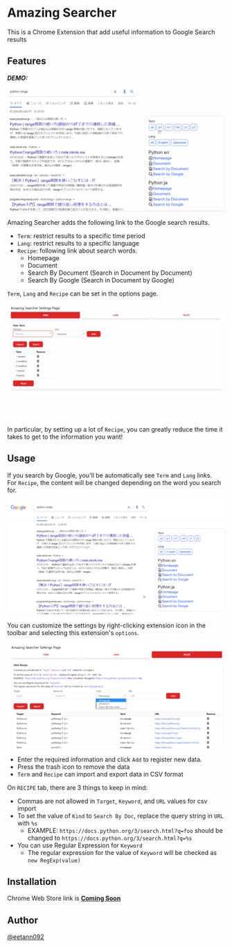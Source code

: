 # Amazing Searcher
This is a Chrome Extension that add useful information to Google Search results

## Features
***DEMO:***  

![content-scripts demo](./imgs/content-scripts-demo.gif)

Amazing Searcher adds the following link to the Google search results.
* `Term`: restrict results to a specific time period
* `Lang`: restrict results to a specific language
* `Recipe`: following link about search words.
  * Homepage
  * Document
  * Search By Document (Search in Document by Document)
  * Search By Google (Search in Document by Google)

`Term`, `Lang` and `Recipe` can be set in the options page.  

![options demo](./imgs/options-demo.gif)

In particular, by setting up a lot of `Recipe`,
you can greatly reduce the time it takes to get to the information you want!  


## Usage
If you search by Google, you'll be automatically see `Term` and `Lang` links.  
For `Recipe`, the content will be changed depending on the word you search for.  

![Google Search Result](./imgs/content-scripts.png)


You can customize the settings by right-clicking extension icon in the toolbar and selecting this extension's `options`.

![Options page recipe](./imgs/options-recipelist.png)

* Enter the required information and click `Add` to register new data.
* Press the trash icon to remove the data
* `Term` and `Recipe` can import and export data in CSV format

On `RECIPE` tab, there are 3 things to keep in mind:
* Commas are not allowed in `Target`, `Keyword`, and `URL` values for csv import 
* To set the value of `Kind` to `Search By Doc`, replace the query string in `URL` with `%s` 
  * EXAMPLE: `https://docs.python.org/3/search.html?q=foo` should be changed to `https://docs.python.org/3/search.html?q=%s`
* You can use Regular Expression for `Keyword`
  * The regular expression for the value of `Keyword` will be checked as `new RegExp(value)` 


## Installation
Chrome Web Store link is [**Coming Soon**](#)


## Author
[@eetann092](https://twitter.com/eetann092)  
